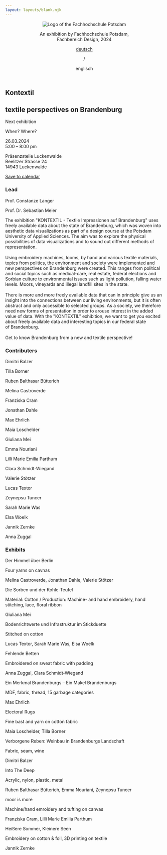 ```yaml
---
layout: layouts/blank.njk
---
```

<!DOCTYPE html>
<html lang="en">
<head>
    <meta charset="UTF-8">
    <meta name="viewport" content="width=device-width, initial-scale=1.0">
    <title>KONTEXTIL – Textile perspectives on Brandenburg</title>
    <meta description='The exhibition "KONTEXTIL - Textile Impressionen auf Brandenburg" uses freely available data about the state of Brandenburg, which was woven into aesthetic data visualizations as part of a design course at the Potsdam University of Applied Sciences.'>
    <link rel="stylesheet" href="/special/kontextil/en/styles.css">
    <script src="/special/kontextil/en/functions.js" defer></script>
</head>
<body>
    <header>
        <div>
            <img src="/special/kontextil/en/public/fhp-logo.png" alt="Logo of the Fachhochschule Potsdam" />
            <p>
                An exhibition by Fachhochschule Potsdam,<br/>
                Fachbereich Design, 2024
            </p>
        </div>
        <div>
            <a href="/de/kontextil">deutsch</a>
            <p>/</p>
            <p class="active">englisch</p>
        </div>
    </header>
    <section id="hero" class="container">
        <div class="background">
        </div>
        <h1 class="title">Kontextil</h1>
        <h2 class="subtitle">
            <span>textile perspectives</span>
            <span>on Brandenburg</span>
        </h2>
        <div class="card">
            <p>Next exhibition</p>
            <p class="title">When? Where?</p>
            <p>26.03.2024<br/>
            5:00 – 8:00 pm</p>
            <p>
                Präsenzstelle Luckenwalde<br/>
                Beelitzer Strasse 24<br/>
                14943 Luckenwalde<br/>
            </p>
            <a href="/special/kontextil/en/public/kontextil-de.ics" download="kontextil-de.ics">Save to calendar</a>
        </div>
    </section>
    <section id="description" class="container">
        <div id="lead" class="text" >
            <h3>Lead</h3>
            <p>Prof. Constanze Langer</p>
            <p>Prof. Dr. Sebastian Meier</p>
        </div>
        <p class="text">
            The exhibition "KONTEXTIL - Textile Impressionen auf Brandenburg" uses freely available data about the state of Brandenburg, which was woven into aesthetic data visualizations as part of a design course at the Potsdam University of Applied Sciences. The aim was to explore the physical possibilities of data visualizations and to sound out different methods of representation.
            <br/><br/>
            Using embroidery machines, looms, by hand and various textile materials, topics from politics, the environment and society were implemented and new perspectives on Brandenburg were created. This ranges from political and social topics such as medical-care, real estate, federal elections and Sorbian culture to environmental issues such as light pollution, falling water levels. Moors, vineyards and illegal landfill sites in the state.
            <br/><br/>
            There is more and more freely available data that can in principle give us an insight into the connections between our living environments, but it is often abstract and only accessible to selected groups. As a society, we therefore need new forms of presentation in order to arouse interest in the added value of data. With the "KONTEXTIL" exhibition, we want to get you excited about freely available data and interesting topics in our federal state of Brandenburg. 
            <br/><br/>
            Get to know Brandenburg from a new and textile perspective!
        </p>
    </section>
    <section id="exhibition" class="container">
        <div id="contributers" class="hide-m text" class="">
            <h3>Contributers</h3>
            <p class="hoverable" data-exhibit="6">Dimitri Balzer</p>
            <p class="hoverable" data-exhibit="5">Tilla Borner</p>
            <p class="hoverable" data-exhibit="7">Ruben Balthasar Bütterich</p>
            <p class="hoverable" data-exhibit="0">Melina Castroverde</p>
            <p class="hoverable" data-exhibit="8">Franziska Cram</p>
            <p class="hoverable" data-exhibit="0">Jonathan Dahle</p>
            <p class="hoverable" data-exhibit="4">Max Ehrlich</p>
            <p class="hoverable" data-exhibit="5">Maia Loschelder</p>
            <p class="hoverable" data-exhibit="1">Giuliana Mei</p>
            <p class="hoverable" data-exhibit="7">Emma Nouriani</p>
            <p class="hoverable" data-exhibit="8">Lilli Marie Emilia Parthum</p>
            <p class="hoverable" data-exhibit="3">Clara Schmidt-Wiegand</p>
            <p class="hoverable" data-exhibit="0">Valerie Stötzer</p>
            <p class="hoverable" data-exhibit="2">Lucas Textor</p>
            <p class="hoverable" data-exhibit="7">Zeynepsu Tuncer</p>
            <p class="hoverable" data-exhibit="2">Sarah Marie Was</p>
            <p class="hoverable" data-exhibit="2">Elsa Woelk</p>
            <p class="hoverable" data-exhibit="9">Jannik Zernke</p>
            <p class="hoverable" data-exhibit="3">Anna Zuggal</p>
        </div>
        <div class="exhibits">
            <h3>Exhibits</h3>
            <div class="exhibit-list">
                <div class="exhibit hoverable" data-exhibit="0">
                    <p>Der Himmel über Berlin</p>
                    <p>Four yarns on cavnas</p>
                    <p>Melina Castroverde, Jonathan Dahle, Valerie Stötzer</p>
                </div>
                <div class="exhibit hoverable" data-exhibit="1">
                    <p>Die Sorben und der Kohle-Teufel</p>
                    <p>Material: Cotton / Production: Machine- and hand embroidery, hand stitching, lace, floral ribbon</p>
                    <p>Giuliana Mei</p>
                </div>
                <div class="exhibit hoverable" data-exhibit="2">
                    <p>Bodenrichtwerte und Infrastruktur im Stickduette</p>
                    <p>Stitched on cotton</p>
                    <p>Lucas Textor, Sarah Marie Was, Elsa Woelk</p>
                </div>
                <div class="exhibit hoverable" data-exhibit="3">
                    <p>Fehlende Betten</p>
                    <p>Embroidered on sweat fabric with padding</p>
                    <p>Anna Zuggal, Clara Schmidt-Wiegand</p>
                </div>
                <div class="exhibit hoverable" data-exhibit="4">
                    <p>Ein Merkmal Brandenburgs – Ein Makel Brandenburgs</p>
                    <p>MDF, fabric, thread, 15 garbage categories</p>
                    <p>Max Ehrlich</p>
                </div>
                <div class="exhibit hoverable" data-exhibit="5">
                    <p>Electoral Rugs</p>
                    <p>Fine bast and yarn on cotton fabric</p>
                    <p>Maia Loschelder, Tilla Borner</p>
                </div>
                <div class="exhibit hoverable" data-exhibit="6">
                    <p>Verborgene Reben: Weinbau in Brandenburgs Landschaft</p>
                    <p>Fabric, seam, wine</p>
                    <p>Dimitri Balzer</p>
                </div>
                <div class="exhibit hoverable" data-exhibit="7">
                    <p>Into The Deep</p>
                    <p>Acrylic, nylon, plastic, metal</p>
                    <p>Ruben Balthasar Bütterich, Emma Nouriani, Zeynepsu Tuncer</p>
                </div>
                <div class="exhibit hoverable" data-exhibit="8">
                    <p>moor is more</p>
                    <p>Machine/hand emroidery and tufting on canvas</p>
                    <p>Franziska Cram, Lilli Marie Emilia Parthum</p>
                </div>
                <div class="exhibit hoverable" data-exhibit="9">
                    <p>Heißere Sommer, Kleinere Seen</p>
                    <p>Embroidery on cotton & foil, 3D printing on textile</p>
                    <p>Jannik Zernke</p>
                </div>
            </div>
        </div>
    </section>
</body>
</html>